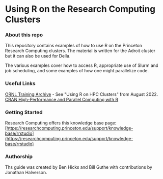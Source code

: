 # Using R on the Research Computing Clusters

### About this repo

This repository contains examples of how to use R on the Princeton Research Computing
clusters. The material is written for the Adroit cluster but it can also be used for Della.

The various examples cover how to access R,
appropriate use of Slurm and job scheduling, and some examples of how
one might parallelize code.

### Useful Links

[ORNL Training Archive](https://docs.olcf.ornl.gov/training/training_archive.html) - See "Using R on HPC Clusters" from August 2022.  
[CRAN High-Performance and Parallel Computing with R](https://cran.r-project.org/web/views/HighPerformanceComputing.html)  

### Getting Started

Research Computing offers this knowledge base page: [https://researchcomputing.princeton.edu/support/knowledge-base/rrstudio](https://researchcomputing.princeton.edu/support/knowledge-base/rrstudio)

### Authorship

Ths guide was created by Ben Hicks and Bill Guthe with contributions by Jonathan Halverson.
